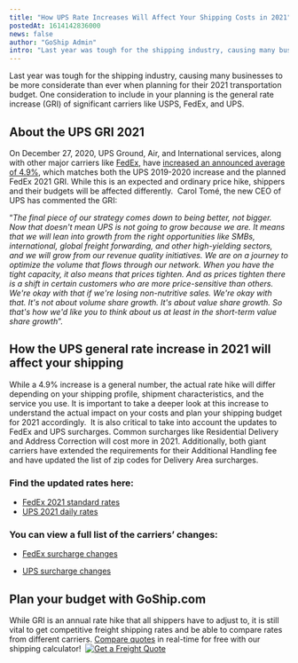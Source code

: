 ```yaml
---
title: "How UPS Rate Increases Will Affect Your Shipping Costs in 2021"
postedAt: 1614142836000
news: false
author: "GoShip Admin"
intro: "Last year was tough for the shipping industry, causing many businesses to be more considerate than ever when planning for their 2021 transportation budget. One consideration to include in your planning is the general rate increase (GRI) of significant carriers like USPS, FedEx, and UPS.   \n\nAbout the UPS GRI 2021 \n-\n\nOn December 27, 2020, UPS Ground, Air, and International services, along with other major carriers like FedEx, have increased an announced average of 4.9%, which matches both the UPS 2019-2020 "
---
```

Last year was tough for the shipping industry, causing many businesses to be more considerate than ever when planning for their 2021 transportation budget. One consideration to include in your planning is the general rate increase (GRI) of significant carriers like USPS, FedEx, and UPS.  

About the UPS GRI 2021 
-----------------------

On December 27, 2020, UPS Ground, Air, and International services, along with other major carriers like [FedEx,](https://www.fedex.com/content/dam/fedex/us-united-states/services/FedEx_StandardListRates_2021.pdf) have [increased an announced average of 4.9%](https://www.ups.com/assets/resources/media/en_US/daily-rates-preview.pdf), which matches both the UPS 2019-2020 increase and the planned FedEx 2021 GRI. While this is an expected and ordinary price hike, shippers and their budgets will be affected differently.  Carol Tomé, the new CEO of UPS has commented the GRI:

“_The final piece of our strategy comes down to being better, not bigger. Now that doesn't mean UPS_ _is not going to grow because we are. It means that we will lean into growth from the right opportunities like SMBs, international, global freight forwarding, and other high-yielding sectors, and we will grow from our revenue quality initiatives. We are on_ _a journey to optimize the volume that flows through our network. When you have the tight capacity, it also means that prices tighten. And as prices tighten there is a shift in certain customers who are more price-sensitive than others. We're okay with that if_ _we're losing non-nutritive sales. We're okay with that. It's not about volume share growth. It's about value share growth. So that's how we'd like you to think about us at least in the short-term value share growth_”. 

How the UPS general rate increase in 2021 will affect your shipping 
--------------------------------------------------------------------

While a 4.9% increase is a general number, the actual rate hike will differ depending on your shipping profile, shipment characteristics, and the service you use. It is important to take a deeper look at this increase to understand the actual impact on your costs and plan your shipping budget for 2021 accordingly.  It is also critical to take into account the updates to FedEx and UPS surcharges. Common surcharges like Residential Delivery and Address Correction will cost more in 2021. Additionally, both giant carriers have extended the requirements for their Additional Handling fee and have updated the list of zip codes for Delivery Area surcharges. 

### Find the updated rates here: 

*   [FedEx 2021 standard rates](https://www.fedex.com/content/dam/fedex/us-united-states/services/FedEx_StandardListRates_2021.pdf) 
*   [UPS 2021 daily rates](https://www.ups.com/assets/resources/media/en_US/daily-rates-preview.pdf) 

### You can view a full list of the carriers’ changes: 

*   [FedEx surcharge changes](https://www.fedex.com/content/dam/fedex/us-united-states/services/FXE_FXG_Surcharges_and_Fees_2021.pdf) 

*   [UPS surcharge changes](https://www.ups.com/assets/resources/media/en_US/package-accessorial-pricing-preview.pdf) 

Plan your budget with GoShip.com 
---------------------------------

While GRI is an annual rate hike that all shippers have to adjust to, it is still vital to get competitive freight shipping rates and be able to compare rates from different carriers. [Compare quotes](https://www.goship.com/) in real-time for free with our shipping calculator!  [![Get a Freight Quote](https://www.goship.com/wp-content/uploads/2021/02/1ace89b4-fe28-40ff-a2a7-4cddc60fc9ec.png)](https://www.goship.com/)
